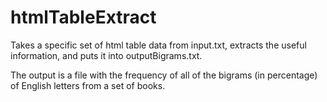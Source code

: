 # htmlTableExtract
Takes a specific set of html table data from input.txt, extracts the useful information, and puts it into outputBigrams.txt.

The output is a file with the frequency of all of the bigrams (in percentage) of English letters from a set of books. 
